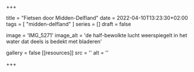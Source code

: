 +++

title = "Fietsen door Midden-Delfland"
date = 2022-04-10T13:23:30+02:00 
tags = [ "midden-delfland" ] 
series = [] 
draft = false

image = 'IMG_5271'
image_alt = 'de half-bewolkte lucht weerspiegelt in het water dat deels is bedekt met bladeren'

gallery = false
[[resources]]
src = ''
alt = ''


+++
